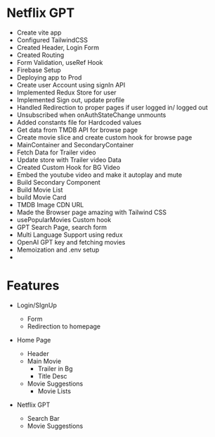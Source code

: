 # Netflix GPT
 - Create vite app
 - Configured TailwindCSS
 - Created Header, Login Form
 - Created Routing
 - Form Validation, useRef Hook
 - Firebase Setup
 - Deploying app to Prod
 - Create user Account using signIn API
 - Implemented Redux Store for user
 - Implemented Sign out, update profile
 - Handled Redirection to proper pages if user logged in/ logged out
 - Unsubscribed when onAuthStateChange unmounts
 - Added constants file for Hardcoded values
 - Get data from TMDB API for browse page
 - Create movie slice and create custom hook for browse page
 - MainContainer and SecondaryContainer
 - Fetch Data for Trailer video
 - Update store with Trailer video Data
 - Created Custom Hook for BG Video
 - Embed the youtube video and make it autoplay and mute
 - Build Secondary Component
 - Build Movie List
 - build Movie Card
 - TMDB Image CDN URL
 - Made the Browser page amazing with Tailwind CSS
 - usePopularMovies Custom hook
 - GPT Search Page, search form
 - Multi Language Support using redux
 - OpenAI GPT key and fetching movies
 - Memoization and .env setup
 - 

# Features
  - Login/SIgnUp
    - Form
    - Redirection to homepage
  - Home Page
    - Header
    - Main Movie
      - Trailer in Bg
      - Title Desc
    - Movie Suggestions
      - Movie Lists
    
  - Netflix GPT
    - Search Bar
    - Movie Suggestions
